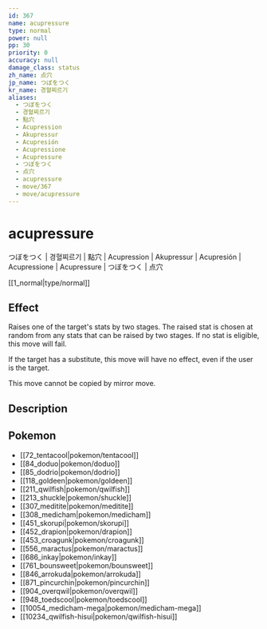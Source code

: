 ```yaml
---
id: 367
name: acupressure
type: normal
power: null
pp: 30
priority: 0
accuracy: null
damage_class: status
zh_name: 点穴
jp_name: つぼをつく
kr_name: 경혈찌르기
aliases:
  - つぼをつく
  - 경혈찌르기
  - 點穴
  - Acupression
  - Akupressur
  - Acupresión
  - Acupressione
  - Acupressure
  - つぼをつく
  - 点穴
  - acupressure
  - move/367
  - move/acupressure
---
```

# acupressure
    
つぼをつく | 경혈찌르기 | 點穴 | Acupression | Akupressur | Acupresión | Acupressione | Acupressure | つぼをつく | 点穴

[[1_normal|type/normal]]

## Effect

Raises one of the target's stats by two stages.  The raised stat is chosen at random from any stats that can be raised by two stages.  If no stat is eligible, this move will fail.

If the target has a substitute, this move will have no effect, even if the user is the target.

This move cannot be copied by mirror move.

## Description



## Pokemon

- [[72_tentacool|pokemon/tentacool]]
- [[84_doduo|pokemon/doduo]]
- [[85_dodrio|pokemon/dodrio]]
- [[118_goldeen|pokemon/goldeen]]
- [[211_qwilfish|pokemon/qwilfish]]
- [[213_shuckle|pokemon/shuckle]]
- [[307_meditite|pokemon/meditite]]
- [[308_medicham|pokemon/medicham]]
- [[451_skorupi|pokemon/skorupi]]
- [[452_drapion|pokemon/drapion]]
- [[453_croagunk|pokemon/croagunk]]
- [[556_maractus|pokemon/maractus]]
- [[686_inkay|pokemon/inkay]]
- [[761_bounsweet|pokemon/bounsweet]]
- [[846_arrokuda|pokemon/arrokuda]]
- [[871_pincurchin|pokemon/pincurchin]]
- [[904_overqwil|pokemon/overqwil]]
- [[948_toedscool|pokemon/toedscool]]
- [[10054_medicham-mega|pokemon/medicham-mega]]
- [[10234_qwilfish-hisui|pokemon/qwilfish-hisui]]

